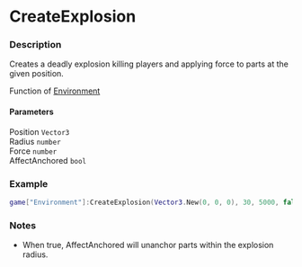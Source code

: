# CreateExplosion
### Description
Creates a deadly explosion killing players and applying force to parts at the given position.

Function of [Environment](/classes/Environment/)

#### Parameters
Position `Vector3`  
Radius `number`  
Force `number`  
AffectAnchored `bool`

### Example
```lua
game["Environment"]:CreateExplosion(Vector3.New(0, 0, 0), 30, 5000, false)
```

### Notes
- When true, AffectAnchored will unanchor parts within the explosion radius.